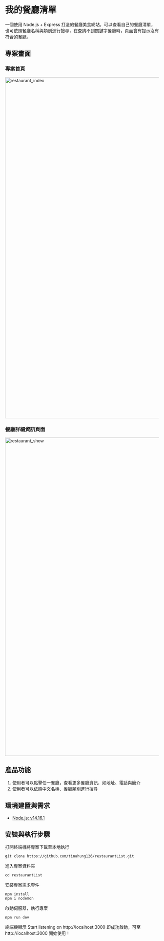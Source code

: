 # 我的餐廳清單
一個使用 Node.js + Express 打造的餐廳美食網站，可以查看自己的餐廳清單，也可依照餐廳名稱與類別進行搜尋，在查詢不到關鍵字餐廳時，頁面會有提示沒有符合的餐廳。

##  專案畫面

### 專案首頁
<img width="1115" alt="restaurant_index" src="https://user-images.githubusercontent.com/69742330/116204029-e844db80-a76e-11eb-8dff-34bf41390b8a.png">

### 餐廳詳細資訊頁面
<img width="1041" alt="restaurant_show" src="https://user-images.githubusercontent.com/69742330/116203915-c8adb300-a76e-11eb-9ff8-80712b8a6aa1.png">

## 產品功能
1. 使用者可以點擊任一餐廳，查看更多餐廳資訊，如地址、電話與簡介
2. 使用者可以依照中文名稱、餐廳類別進行搜尋

## 環境建置與需求
+ [Node.js: v14.16.1](https://nodejs.org/en/)

## 安裝與執行步驟
打開終端機將專案下載至本地執行
```
git clone https://github.com/tinahung126/restaurantList.git
```
進入專案資料夾
```
cd restaurantList
```
安裝專案需求套件
```
npm install 
npm i nodemon
```
啟動伺服器，執行專案
```
npm run dev
```
終端機顯示 Start listening on http://localhost:3000 即成功啟動，可至 http://localhost:3000 開始使用！
